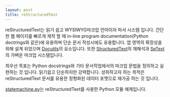 ```yaml
---
layout: post
title: reStructuredText
---
```

  reStructuredText는 읽기 쉽고 WYSIWYG마크업 언어이자 파서 시스템 입니다.
  간단한 웹 페이지를 빠르게 제작 할 때 in-line program documentation(Python doctrings와 같은)에 유용하며 단순 문서 작성시에도 유용합니다.
  앱 영역의 확장성을 위해 설계 되었으며 [Docutils](http://docutils.sourceforge.net/index.html)의 요소입니다. 또한 [StructuredText]()의 재해석과 [SeText](http://docutils.sourceforge.net/mirror/setext.html)의 가벼운 마크업 시스템입니다.

  최우선 목표는 Python docstrings와 기타 문서작업에서의 마크업 문법을 정의하고 실현하는 것 입니다. 읽기쉽고 단순하지만 강력합니다.
  성취하고자 하는 목적은 reStructuredText 문서를 유용한 정형화된 데이터 포맷으로 재가공 하는 것 입니다.

  [statemachine.py](http://docutils.sourceforge.net/docutils/statemachine.py)는 reStructuredText를 사용한 Python 모듈 예제입니다.
  

